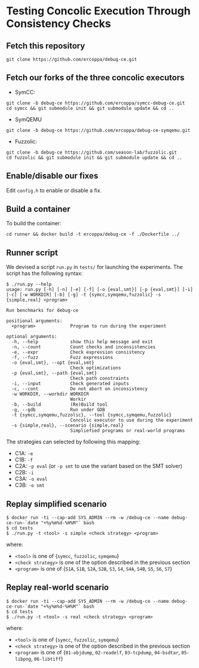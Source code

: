# Testing Concolic Execution Through Consistency Checks

## Fetch this repository
```
git clone https://github.com/ercoppa/debug-ce.git
```

## Fetch our forks of the three concolic executors
- SymCC:
```
git clone -b debug-ce https://github.com/ercoppa/symcc-debug-ce.git
cd symcc && git submodule init && git submodule update && cd ..
```
- SymQEMU
```
git clone -b debug-ce https://github.com/ercoppa/debug-ce-symqemu.git
```
- Fuzzolic:
```
git clone -b debug-ce https://github.com/season-lab/fuzzolic.git
cd fuzzolic && git submodule init && git submodule update && cd ..
```

## Enable/disable our fixes
Edit `config.h` to enable or disable a fix. 

## Build a container
To build the container:
```
cd runner && docker build -t ercoppa/debug-ce -f ./Dockerfile ../
```

## Runner script
We devised a script `run.py` in `tests/` for launching the experiments. The script has the following syntax:
```
$ ./run.py --help
usage: run.py [-h] [-n] [-e] [-f] [-o {eval,smt}] [-p {eval,smt}] [-i] [-c] [-w WORKDIR] [-b] [-g] -t {symcc,symqemu,fuzzolic} -s {simple,real} <program>

Run benchmarks for debug-ce

positional arguments:
  <program>             Program to run during the experiment

optional arguments:
  -h, --help            show this help message and exit
  -n, --count           Count checks and inconsistencies
  -e, --expr            Check expression consistency
  -f, --fuzz            Fuzz expressions
  -o {eval,smt}, --opt {eval,smt}
                        Check optimizations
  -p {eval,smt}, --path {eval,smt}
                        Check path constraints
  -i, --input           Check generated inputs
  -c, --cont            Do not abort on inconsistency
  -w WORKDIR, --workdir WORKDIR
                        Workir
  -b, --build           (Re)Build tool
  -g, --gdb             Run under GDB
  -t {symcc,symqemu,fuzzolic}, --tool {symcc,symqemu,fuzzolic}
                        Concolic executor to use during the experiment
  -s {simple,real}, --scenario {simple,real}
                        Simpliefied programs or real-world programs
```
The strategies can selected by following this mapping:
   * C1A: `-e`
   * C1B: `-f`
   * C2A: `-p eval` (or `-p smt` to use the variant based on the SMT solver)
   * C2B: `-i`
   * C3A: `-o eval`
   * C3B: `-o smt`


## Replay simplified scenario
```
$ docker run -ti --cap-add SYS_ADMIN --rm -w /debug-ce --name debug-ce-run-`date "+%y%m%d-%H%M"` bash
$ cd tests
$ ./run.py -t <tool> -s simple <check strategy> <program>
```
where:
 * `<tool>` is one of {`symcc`, `fuzzolic`, `symqemu`} 
 * `<check strategy>` is one of the option described in the previous section
 * `<program>` is one of {`S1A`, `S1B`, `S2A`, `S2B`, `S3`, `S4`, `S4A`, `S4B`, `S5`, `S6`, `S7`} 

## Replay real-world scenario
```
$ docker run -ti --cap-add SYS_ADMIN --rm -w /debug-ce --name debug-ce-run-`date "+%y%m%d-%H%M"` bash
$ cd tests
$ ./run.py -t <tool> -s real <check strategy> <program>
```
where:
 * `<tool>` is one of {`symcc`, `fuzzolic`, `symqemu`} 
 * `<check strategy>` is one of the option described in the previous section
 * `<program>` is one of {`01-objdump`, `02-readelf`, `03-tcpdump`, `04-bsdtar`, `05-libpng`, `06-libtiff`} 